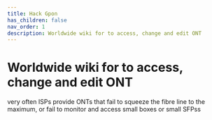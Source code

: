```yaml
---
title: Hack Gpon
has_children: false
nav_order: 1
description: Worldwide wiki for to access, change and edit ONT
---
```



# Worldwide wiki for to access, change and edit ONT

very often ISPs provide ONTs that fail to squeeze the fibre line to the maximum, or fail to monitor and access small boxes or small SFPss
